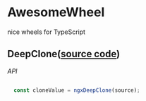 # AwesomeWheel
nice wheels for TypeScript

## DeepClone([source code](https://github.com/plusGo/awsome-wheel/blob/main/projects/ngx-deep-clone/src/lib/ngx-deep-clone.ts))
*API*
```TypeScript

  const cloneValue = ngxDeepClone(source);

```
